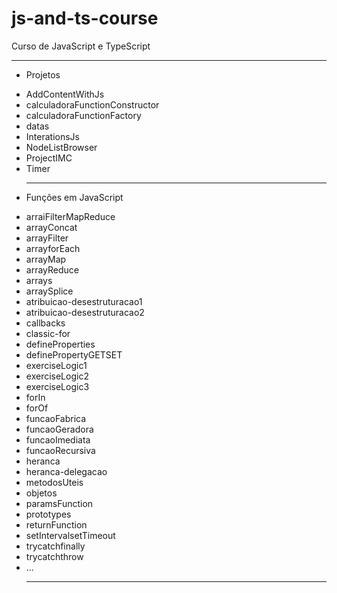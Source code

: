 # js-and-ts-course
Curso de JavaScript e TypeScript
  _____________________________
  
 * Projetos
 
- AddContentWithJs
- calculadoraFunctionConstructor
- calculadoraFunctionFactory
- datas
- InterationsJs
- NodeListBrowser
- ProjectIMC
- Timer
  _____________________________
  
 * Funções em JavaScript

- arraiFilterMapReduce
- arrayConcat
- arrayFilter
- arrayforEach
- arrayMap
- arrayReduce
- arrays
- arraySplice
- atribuicao-desestruturacao1
- atribuicao-desestruturacao2
- callbacks
- classic-for
- defineProperties
- definePropertyGETSET
- exerciseLogic1
- exerciseLogic2
- exerciseLogic3
- forIn
- forOf
- funcaoFabrica
- funcaoGeradora
- funcaoImediata
- funcaoRecursiva
- heranca
- heranca-delegacao
- metodosUteis
- objetos
- paramsFunction
- prototypes
- returnFunction
- setIntervalsetTimeout
- trycatchfinally
- trycatchthrow
- ...
   _____________________________
